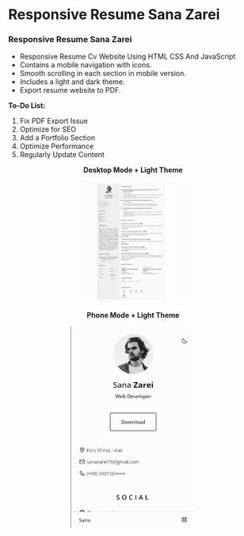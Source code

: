 # Responsive Resume Sana Zarei
### Responsive Resume Sana Zarei

- Responsive Resume Cv Website Using HTML CSS And JavaScript
- Contains a mobile navigation with icons.
- Smooth scrolling in each section in mobile version.
- Includes a light and dark theme.
- Export resume website to PDF.

**To-Do List:**
1. Fix PDF Export Issue
2. Optimize for SEO
3. Add a Portfolio Section
4. Optimize Performance
5. Regularly Update Content

<p align="center">
  <strong>Desktop Mode + Light Theme</strong>
</p>
<p align="center">
  <img src="Screenshot/ScreenShot1.jpg" width="50%" alt="Desktop Mode + Light Theme">
</p>

<p align="center">
  <strong>Phone Mode + Light Theme</strong>
</p>
<p align="center">
  <img src="Screenshot/ScreenShot2.png" width="50%" alt="Phone Mode + Light Theme">
</p>
